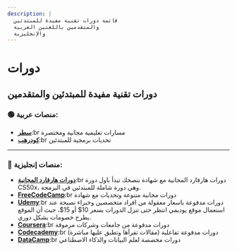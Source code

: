 ```yaml
---
description: |
  قائمة دورات تقنية مفيدة للمبتدئين
  والمتقدمين باللغتين العربية
  والإنجليزية
---
```


# دورات

## دورات تقنية مفيدة للمبتدئين والمتقدمين

### 🟢 منصات عربية:

- [**سطر**](https://satr.codes/):br مسارات تعليمية مجانية ومختصرة
- [**كودرهب**](https://coderhub.sa/):br تحديات برمجية للمبتدئين

---

### 🔵 منصات إنجليزية:

- [**دورات هارفارد المجانية**](https://elcato.sb.sa/posts/harvard-courses):br دورات هارفارد المجانية مع شهادة
  ننصحك تبدأ باول دورة CS50x، وهي دورة شاملة للمبتدئين في البرمجة.
- [**FreeCodeCamp**](https://www.freecodecamp.org/learn/):br دورات مجانية متنوعة وتحديات مع شهادة
- [**Udemy**](https://www.udemy.com/):br دورات مدفوعة باسعار معقولة من افراد متخصصين وخبراء
  نصيحة عند استعمال موقع يوديمي انتظر حتى تنزل الدورات بسعر 10$ أو 15$، حيث أن الموقع يطرح خصومات بشكل دوري.
- [**Coursera**](https://www.coursera.org/):br دورات مدفوعة من جامعات وشركات مرموقة
- [**Codecademy**](https://www.codecademy.com/):br دورات مدفوعة تفاعلية (مقالات تقرأها وتطبق عليها مباشرة)
- [**DataCamp**](https://www.datacamp.com/):br دورات مخصصة لعلم البيانات والذكاء الاصطناعي
